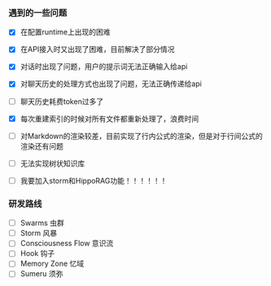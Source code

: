 ### 遇到的一些问题

- [x] 在配置runtime上出现的困难
- [x] 在API接入时又出现了困难，目前解决了部分情况
- [x] 对话时出现了问题，用户的提示词无法正确输入给api
- [x] 对聊天历史的处理方式也出现了问题，无法正确传递给api
- [ ] 聊天历史耗费token过多了
- [x] 每次重建索引的时候对所有文件都重新处理了，浪费时间
- [ ] 对Markdown的渲染较差，目前实现了行内公式的渲染，但是对于行间公式的渲染还有问题
- [ ] 无法实现树状知识库

- [ ] 我要加入storm和HippoRAG功能！！！！！！

### 研发路线
- [ ] Swarms 虫群
- [ ] Storm 风暴
- [ ] Consciousness Flow 意识流
- [ ] Hook 钩子
- [ ] Memory Zone 忆域
- [ ] Sumeru 须弥